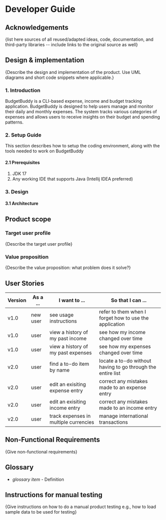 # Developer Guide

## Acknowledgements

{list here sources of all reused/adapted ideas, code, documentation, and third-party libraries -- include links to the original source as well}

## Design & implementation

{Describe the design and implementation of the product. Use UML diagrams and short code snippets where applicable.}

### 1. Introduction

BudgetBuddy is a CLI-based expense, income and budget tracking application. BudgetBuddy is designed to help users manage and monitor their daily and monthly expenses. The system tracks various categories of expenses and allows users to receive insights on their budget and spending patterns.

### 2. Setup Guide
This section describes how to setup the coding environment, along with the tools needed to work on BudgetBuddy

#### 2.1 Prerequisites
1. JDK 17
2. Any working IDE that supports Java (Intellij IDEA preferred)

### 3. Design

#### 3.1 Architecture

## Product scope
### Target user profile

{Describe the target user profile}

### Value proposition

{Describe the value proposition: what problem does it solve?}

## User Stories

|Version| As a ... | I want to ...                         | So that I can ...                                           |
|--------|----------|---------------------------------------|-------------------------------------------------------------|
|v1.0| new user | see usage instructions                | refer to them when I forget how to use the application      |
|v1.0| user     | view a history of my past income      | see how my income changed over time                         |
|v1.0| user     | view a history of my past expenses    | see how my expenses changed over time                       |
|v2.0| user     | find a to-do item by name             | locate a to-do without having to go through the entire list |
|v2.0| user     | edit an exisiting expense entry       | correct any mistakes made to an expense entry               |
|v2.0| user     | edit an exisiting income entry        | correct any mistakes made to an income entry                |
|v2.0| user     | track expenses in multiple currencies | manage international transactions                           |

## Non-Functional Requirements

{Give non-functional requirements}

## Glossary

* *glossary item* - Definition

## Instructions for manual testing

{Give instructions on how to do a manual product testing e.g., how to load sample data to be used for testing}
